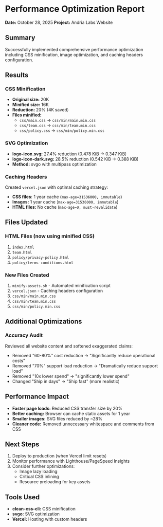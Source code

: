 # Performance Optimization Report

**Date:** October 28, 2025
**Project:** Andria Labs Website

## Summary

Successfully implemented comprehensive performance optimization including CSS minification, image optimization, and caching headers configuration.

## Results

### CSS Minification
- **Original size:** 20K
- **Minified size:** 16K
- **Reduction:** 20% (4K saved)
- **Files minified:**
  - `css/main.css` → `css/min/main.min.css`
  - `css/team.css` → `css/min/team.min.css`
  - `css/policy.css` → `css/min/policy.min.css`

### SVG Optimization
- **logo-icon.svg:** 27.4% reduction (0.478 KiB → 0.347 KiB)
- **logo-icon-dark.svg:** 28.5% reduction (0.542 KiB → 0.388 KiB)
- **Method:** svgo with multipass optimization

### Caching Headers
Created `vercel.json` with optimal caching strategy:
- **CSS files:** 1 year cache (`max-age=31536000, immutable`)
- **Images:** 1 year cache (`max-age=31536000, immutable`)
- **HTML files:** No cache (`max-age=0, must-revalidate`)

## Files Updated

### HTML Files (now using minified CSS)
1. `index.html`
2. `team.html`
3. `policy/privacy-policy.html`
4. `policy/terms-conditions.html`

### New Files Created
1. `minify-assets.sh` - Automated minification script
2. `vercel.json` - Caching headers configuration
3. `css/min/main.min.css`
4. `css/min/team.min.css`
5. `css/min/policy.min.css`

## Additional Optimizations

### Accuracy Audit
Reviewed all website content and softened exaggerated claims:
- Removed "60-80%" cost reduction → "Significantly reduce operational costs"
- Removed "70%" support load reduction → "Dramatically reduce support load"
- Removed "10x lower spend" → "significantly lower spend"
- Changed "Ship in days" → "Ship fast" (more realistic)

## Performance Impact

- **Faster page loads:** Reduced CSS transfer size by 20%
- **Better caching:** Browser can cache static assets for 1 year
- **Smaller images:** SVG files reduced by ~28%
- **Cleaner code:** Removed unnecessary whitespace and comments from CSS

## Next Steps

1. Deploy to production (when Vercel limit resets)
2. Monitor performance with Lighthouse/PageSpeed Insights
3. Consider further optimizations:
   - Image lazy loading
   - Critical CSS inlining
   - Resource preloading for key assets

## Tools Used

- **clean-css-cli:** CSS minification
- **svgo:** SVG optimization
- **Vercel:** Hosting with custom headers
